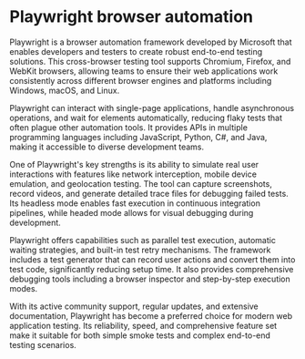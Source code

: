 # Playwright browser automation

Playwright is a browser automation framework developed by Microsoft that enables developers and testers to create robust end-to-end testing solutions. This cross-browser testing tool supports Chromium, Firefox, and WebKit browsers, allowing teams to ensure their web applications work consistently across different browser engines and platforms including Windows, macOS, and Linux.

Playwright can interact with single-page applications, handle asynchronous operations, and wait for elements automatically, reducing flaky tests that often plague other automation tools. It provides APIs in multiple programming languages including JavaScript, Python, C#, and Java, making it accessible to diverse development teams.

One of Playwright's key strengths is its ability to simulate real user interactions with features like network interception, mobile device emulation, and geolocation testing. The tool can capture screenshots, record videos, and generate detailed trace files for debugging failed tests. Its headless mode enables fast execution in continuous integration pipelines, while headed mode allows for visual debugging during development.

Playwright offers capabilities such as parallel test execution, automatic waiting strategies, and built-in test retry mechanisms. The framework includes a test generator that can record user actions and convert them into test code, significantly reducing setup time. It also provides comprehensive debugging tools including a browser inspector and step-by-step execution modes.

With its active community support, regular updates, and extensive documentation, Playwright has become a preferred choice for modern web application testing. Its reliability, speed, and comprehensive feature set make it suitable for both simple smoke tests and complex end-to-end testing scenarios.

